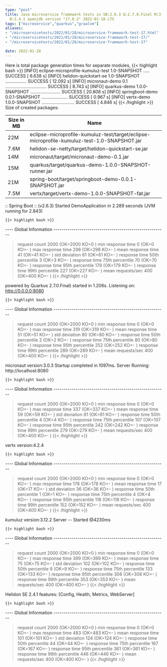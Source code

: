```yaml
---
type: "post"
title: Java microservice framework tests in SB:2.6.3 Q:2.7.0.Final M:3.3.0 V:4.2.4
  H:2.4.1 openjdk version "17.0.2" 2022-01-18 LTS
tags: ["microservice","quarkus","graalvm"]
aliases:
- "/microservicetests/2022/01/28/microservice-framework-test-17.html"
- "/microservicetests/2022/01/28/microservice-framework-test-17/"
- "/microservicetests/2022/01/28/microservice-framework-test-17"

date: 2022-01-28
---
```

 
Here is total package generation times for separate modules,
{{< highlight bash >}}
[INFO] eclipse-microprofile-kumuluz-test 1.0-SNAPSHOT ..... SUCCESS [  6.638 s]
[INFO] helidon-quickstart-se 1.0-SNAPSHOT ................. SUCCESS [ 12.092 s]
[INFO] micronaut-demo 0.1 ................................. SUCCESS [  8.743 s]
[INFO] quarkus-demo 1.0.0-SNAPSHOT ........................ SUCCESS [ 20.808 s]
[INFO] springboot-demo 0.0.1-SNAPSHOT ..................... SUCCESS [  0.967 s]
[INFO] vertx-demo 1.0.0-SNAPSHOT .......................... SUCCESS [  4.846 s]
{{< /highlight >}}
Size of created packages:

| Size in MB |  Name |
|------------|-------|
| 22M | eclipse-microprofile-kumuluz-test/target/eclipse-microprofile-kumuluz-test-1.0-SNAPSHOT.jar |
| 7.6M | helidon-se-netty/target/helidon-quickstart-se.jar |
| 14M | micronaut/target/micronaut-demo-0.1.jar |
| 15M | quarkus/target/quarkus-demo-1.0.0-SNAPSHOT-runner.jar |
| 21M | spring-boot/target/springboot-demo-0.0.1-SNAPSHOT.jar |
| 7.5M | vertx/target/vertx-demo-1.0.0-SNAPSHOT-fat.jar |


:: Spring Boot :: (v2.6.3) Started DemoApplication in 2.289 seconds (JVM running for 2.843)

    {{< highlight bash >}}
---- Global Information --------------------------------------------------------
> request count                                       2000 (OK=2000   KO=0     )
> min response time                                      0 (OK=0      KO=-     )
> max response time                                    298 (OK=298    KO=-     )
> mean response time                                    41 (OK=41     KO=-     )
> std deviation                                         61 (OK=61     KO=-     )
> response time 50th percentile                          3 (OK=3      KO=-     )
> response time 75th percentile                         70 (OK=70     KO=-     )
> response time 95th percentile                        179 (OK=179    KO=-     )
> response time 99th percentile                        227 (OK=227    KO=-     )
> mean requests/sec                                    400 (OK=400    KO=-     )
{{< /highlight >}}

powered by Quarkus 2.7.0.Final) started in 1.206s. Listening on: http://0.0.0.0:8080

    {{< highlight bash >}}
---- Global Information --------------------------------------------------------
> request count                                       2000 (OK=2000   KO=0     )
> min response time                                      0 (OK=0      KO=-     )
> max response time                                    319 (OK=319    KO=-     )
> mean response time                                    51 (OK=51     KO=-     )
> std deviation                                         80 (OK=80     KO=-     )
> response time 50th percentile                          2 (OK=2      KO=-     )
> response time 75th percentile                         80 (OK=80     KO=-     )
> response time 95th percentile                        252 (OK=252    KO=-     )
> response time 99th percentile                        289 (OK=289    KO=-     )
> mean requests/sec                                    400 (OK=400    KO=-     )
{{< /highlight >}}

micronaut version:3.0.3 Startup completed in 1097ms. Server Running: http://localhost:8080

    {{< highlight bash >}}
---- Global Information --------------------------------------------------------
> request count                                       2000 (OK=2000   KO=0     )
> min response time                                      0 (OK=0      KO=-     )
> max response time                                    337 (OK=337    KO=-     )
> mean response time                                    59 (OK=59     KO=-     )
> std deviation                                         81 (OK=81     KO=-     )
> response time 50th percentile                          4 (OK=4      KO=-     )
> response time 75th percentile                        107 (OK=107    KO=-     )
> response time 95th percentile                        242 (OK=242    KO=-     )
> response time 99th percentile                        279 (OK=279    KO=-     )
> mean requests/sec                                    400 (OK=400    KO=-     )
{{< /highlight >}}

vertx version:4.2.4

    {{< highlight bash >}}
---- Global Information --------------------------------------------------------
> request count                                       2000 (OK=2000   KO=0     )
> min response time                                      0 (OK=0      KO=-     )
> max response time                                    178 (OK=178    KO=-     )
> mean response time                                    17 (OK=17     KO=-     )
> std deviation                                         36 (OK=36     KO=-     )
> response time 50th percentile                          1 (OK=1      KO=-     )
> response time 75th percentile                          4 (OK=4      KO=-     )
> response time 95th percentile                        118 (OK=118    KO=-     )
> response time 99th percentile                        152 (OK=152    KO=-     )
> mean requests/sec                                    400 (OK=400    KO=-     )
{{< /highlight >}}

kumuluz version:3.12.2 Server -- Started @4230ms

    {{< highlight bash >}}
---- Global Information --------------------------------------------------------
> request count                                       2000 (OK=2000   KO=0     )
> min response time                                      0 (OK=0      KO=-     )
> max response time                                    399 (OK=399    KO=-     )
> mean response time                                    75 (OK=75     KO=-     )
> std deviation                                        102 (OK=102    KO=-     )
> response time 50th percentile                          9 (OK=9      KO=-     )
> response time 75th percentile                        133 (OK=133    KO=-     )
> response time 95th percentile                        308 (OK=308    KO=-     )
> response time 99th percentile                        353 (OK=353    KO=-     )
> mean requests/sec                                    400 (OK=400    KO=-     )
{{< /highlight >}}

Helidon SE 2.4.1 features: [Config, Health, Metrics, WebServer]

    {{< highlight bash >}}
---- Global Information --------------------------------------------------------
> request count                                       2000 (OK=2000   KO=0     )
> min response time                                      0 (OK=0      KO=-     )
> max response time                                    483 (OK=483    KO=-     )
> mean response time                                   101 (OK=101    KO=-     )
> std deviation                                        124 (OK=124    KO=-     )
> response time 50th percentile                         44 (OK=44     KO=-     )
> response time 75th percentile                        167 (OK=167    KO=-     )
> response time 95th percentile                        361 (OK=361    KO=-     )
> response time 99th percentile                        446 (OK=446    KO=-     )
> mean requests/sec                                    400 (OK=400    KO=-     )
{{< /highlight >}}
